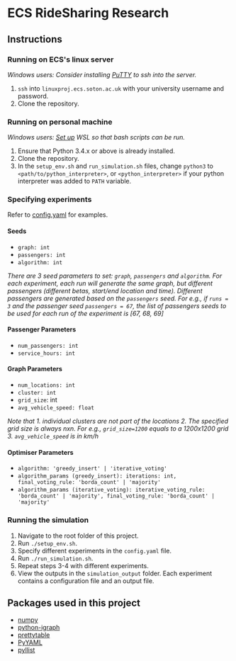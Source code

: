 # ECS RideSharing Research

## Instructions

### Running on ECS's linux server
*Windows users: Consider installing [PuTTY](https://www.chiark.greenend.org.uk/~sgtatham/putty/latest.html) to ssh into the server.*
1. `ssh` into `linuxproj.ecs.soton.ac.uk` with your university username and password.
2. Clone the repository. <br/>


### Running on personal machine
*Windows users: [Set up](https://docs.microsoft.com/en-us/windows/wsl/install-win10) WSL so that bash scripts can be run.*
1. Ensure that Python 3.4.x or above is already installed.
2. Clone the repository.
3. In the `setup_env.sh` and `run_simulation.sh` files, change `python3` to `<path/to/python_interpreter>`, or `<python_interpreter>` if your python interpreter was added to `PATH` variable. </br>

### Specifying experiments

Refer to [config.yaml](https://github.com/MaxOng99/ECS-Ridesharing/blob/main/config.yaml) for examples.
#### Seeds
- `graph: int`
- `passengers: int`
- `algorithm: int`

*There are 3 seed parameters to set: `graph`, `passengers` and `algorithm`. For each experiment, each run will generate the same graph, but different passengers (different betas, start/end location and time). Different passengers are generated based on the `passengers` seed. For e.g., if `runs = 3` and the passenger seed `passengers = 67`, the list of passengers seeds to be used for each run of the experiment is [67, 68, 69]*

#### Passenger Parameters
- `num_passengers: int`
- `service_hours: int`

#### Graph Parameters
- `num_locations: int`
- `cluster: int`
- `grid_size`: int
- `avg_vehicle_speed: float`

*Note that 1. individual clusters are not part of the locations 2. The specified grid size is always nxn. For e.g., `grid_size=1200` equals to a 1200x1200 grid 3. `avg_vehicle_speed` is in km/h*

#### Optimiser Parameters
- `algorithm: 'greedy_insert' | 'iterative_voting'`
- `algorithm_params (greedy_insert): iterations: int, final_voting_rule: 'borda_count' | 'majority'`
- `algorithm_params (iterative_voting): iterative_voting_rule: 'borda_count' | 'majority', final_voting_rule: 'borda_count' | 'majority'`

### Running the simulation
1. Navigate to the root folder of this project.
3. Run `./setup_env.sh`.
4. Specify different experiments in the `config.yaml` file.
5. Run `./run_simulation.sh`.
6. Repeat steps 3-4 with different experiments.
7. View the outputs in the `simulation_output` folder. Each experiment contains a configuration file and an output file.

## Packages used in this project
- [numpy](https://numpy.org/)
- [python-igraph](https://igraph.org/python/)
- [prettytable](https://pypi.org/project/prettytable/)
- [PyYAML](https://pyyaml.org/wiki/PyYAMLDocumentation)
- [pyllist](https://pythonhosted.org/pyllist/)
